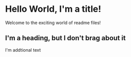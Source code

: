 # Hello World, I'm a title!
Welcome to the exciting world of readme files!

## I'm a heading, but I don't brag about it
I'm addtional text
